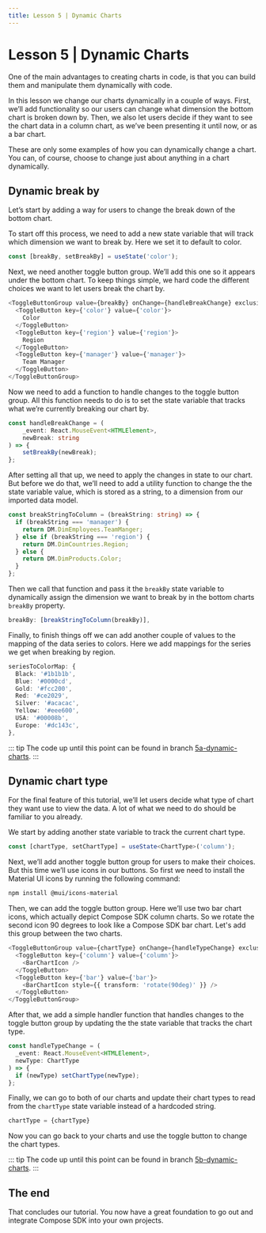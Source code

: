 ```yaml
---
title: Lesson 5 | Dynamic Charts
---
```


# Lesson 5 | Dynamic Charts

One of the main advantages to creating charts in code, is that you can build them and manipulate them dynamically with code.

In this lesson we change our charts dynamically in a couple of ways. First, we’ll add functionality so our users can change what dimension the bottom chart is broken down by. Then, we also let users decide if they want to see the chart data in a column chart, as we’ve been presenting it until now, or as a bar chart.

These are only some examples of how you can dynamically change a chart. You can, of course, choose to change just about anything in a chart dynamically.

## Dynamic break by

Let’s start by adding a way for users to change the break down of the bottom chart.

To start off this process, we need to add a new state variable that will track which dimension we want to break by. Here we set it to default to color.

```ts
const [breakBy, setBreakBy] = useState('color');
```

Next, we need another toggle button group. We’ll add this one so it appears under the bottom chart. To keep things simple, we hard code the different choices we want to let users break the chart by.

```ts
<ToggleButtonGroup value={breakBy} onChange={handleBreakChange} exclusive>
  <ToggleButton key={'color'} value={'color'}>
    Color
  </ToggleButton>
  <ToggleButton key={'region'} value={'region'}>
    Region
  </ToggleButton>
  <ToggleButton key={'manager'} value={'manager'}>
    Team Manager
  </ToggleButton>
</ToggleButtonGroup>
```

Now we need to add a function to handle changes to the toggle button group. All this function needs to do is to set the state variable that tracks what we’re currently breaking our chart by.

```ts
const handleBreakChange = (
    _event: React.MouseEvent<HTMLElement>,
    newBreak: string
) => {
    setBreakBy(newBreak);
};
```

After setting all that up, we need to apply the changes in state to our chart. But before we do that, we’ll need to add a utility function to change the the state variable value, which is stored as a string, to a dimension from our imported data model.

```ts
const breakStringToColumn = (breakString: string) => {
  if (breakString === 'manager') {
    return DM.DimEmployees.TeamManger;
  } else if (breakString === 'region') {
    return DM.DimCountries.Region;
  } else {
    return DM.DimProducts.Color;
  }
};
```

Then we call that function and pass it the `breakBy` state variable to dynamically assign the dimension we want to break by in the bottom charts `breakBy` property.

```ts
breakBy: [breakStringToColumn(breakBy)],
```

Finally, to finish things off we can add another couple of values to the mapping of the data series to colors. Here we add mappings for the series we get when breaking by region.

```ts
seriesToColorMap: {
  Black: '#1b1b1b',
  Blue: '#0000cd',
  Gold: '#fcc200',
  Red: '#ce2029',
  Silver: '#acacac',
  Yellow: '#eee600',
  USA: '#00008b',
  Europe: '#dc143c',
},
```

::: tip
The code up until this point can be found in branch [5a-dynamic-charts](https://github.com/sisense/compose-sdk-charts-tutorial/tree/5a-dynamic-charts).
:::

## Dynamic chart type

For the final feature of this tutorial, we’ll let users decide what type of chart they want use to view the data. A lot of what we need to do should be familiar to you already.

We start by adding another state variable to track the current chart type.

```ts
const [chartType, setChartType] = useState<ChartType>('column');
```

Next, we’ll add another toggle button group for users to make their choices. But this time we’ll use icons in our buttons. So first we need to install the Material UI icons by running the following command:

```sh
npm install @mui/icons-material
```

Then, we can add the toggle button group. Here we’ll use two bar chart icons, which actually depict Compose SDK column charts. So we rotate the second icon 90 degrees to look like a Compose SDK bar chart. Let's add this group between the two charts.

```ts
<ToggleButtonGroup value={chartType} onChange={handleTypeChange} exclusive>
  <ToggleButton key={'column'} value={'column'}>
    <BarChartIcon />
  </ToggleButton>
  <ToggleButton key={'bar'} value={'bar'}>
    <BarChartIcon style={{ transform: 'rotate(90deg)' }} />
  </ToggleButton>
</ToggleButtonGroup>
```

After that, we add a simple handler function that handles changes to the toggle button group by updating the the state variable that tracks the chart type.

```ts
const handleTypeChange = (
  _event: React.MouseEvent<HTMLElement>,
  newType: ChartType
) => {
  if (newType) setChartType(newType);
};
```

Finally, we can go to both of our charts and update their chart types to read from the `chartType` state variable instead of a hardcoded string.

```ts
chartType = {chartType}
```

Now you can go back to your charts and use the toggle button to change the chart types.

::: tip
The code up until this point can be found in branch [5b-dynamic-charts](https://github.com/sisense/compose-sdk-charts-tutorial/tree/5b-dynamic-charts).
:::

## The end

That concludes our tutorial. You now have a great foundation to go out and integrate Compose SDK into your own projects.
